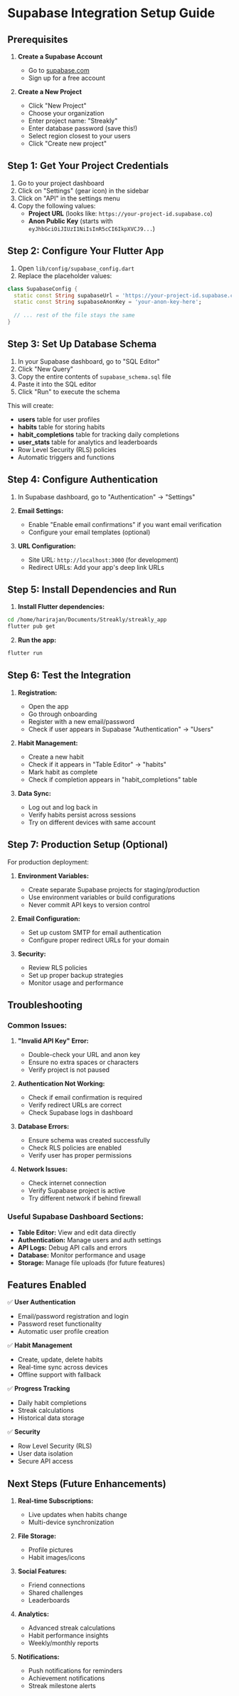 # Supabase Integration Setup Guide

## Prerequisites

1. **Create a Supabase Account**
   - Go to [supabase.com](https://supabase.com)
   - Sign up for a free account

2. **Create a New Project**
   - Click "New Project"
   - Choose your organization
   - Enter project name: "Streakly"
   - Enter database password (save this!)
   - Select region closest to your users
   - Click "Create new project"

## Step 1: Get Your Project Credentials

1. Go to your project dashboard
2. Click on "Settings" (gear icon) in the sidebar
3. Click on "API" in the settings menu
4. Copy the following values:
   - **Project URL** (looks like: `https://your-project-id.supabase.co`)
   - **Anon Public Key** (starts with `eyJhbGciOiJIUzI1NiIsInR5cCI6IkpXVCJ9...`)

## Step 2: Configure Your Flutter App

1. Open `lib/config/supabase_config.dart`
2. Replace the placeholder values:

```dart
class SupabaseConfig {
  static const String supabaseUrl = 'https://your-project-id.supabase.co';
  static const String supabaseAnonKey = 'your-anon-key-here';
  
  // ... rest of the file stays the same
}
```

## Step 3: Set Up Database Schema

1. In your Supabase dashboard, go to "SQL Editor"
2. Click "New Query"
3. Copy the entire contents of `supabase_schema.sql` file
4. Paste it into the SQL editor
5. Click "Run" to execute the schema

This will create:
- **users** table for user profiles
- **habits** table for storing habits
- **habit_completions** table for tracking daily completions
- **user_stats** table for analytics and leaderboards
- Row Level Security (RLS) policies
- Automatic triggers and functions

## Step 4: Configure Authentication

1. In Supabase dashboard, go to "Authentication" → "Settings"
2. **Email Settings:**
   - Enable "Enable email confirmations" if you want email verification
   - Configure your email templates (optional)

3. **URL Configuration:**
   - Site URL: `http://localhost:3000` (for development)
   - Redirect URLs: Add your app's deep link URLs

## Step 5: Install Dependencies and Run

1. **Install Flutter dependencies:**
```bash
cd /home/harirajan/Documents/Streakly/streakly_app
flutter pub get
```

2. **Run the app:**
```bash
flutter run
```

## Step 6: Test the Integration

1. **Registration:**
   - Open the app
   - Go through onboarding
   - Register with a new email/password
   - Check if user appears in Supabase "Authentication" → "Users"

2. **Habit Management:**
   - Create a new habit
   - Check if it appears in "Table Editor" → "habits"
   - Mark habit as complete
   - Check if completion appears in "habit_completions" table

3. **Data Sync:**
   - Log out and log back in
   - Verify habits persist across sessions
   - Try on different devices with same account

## Step 7: Production Setup (Optional)

For production deployment:

1. **Environment Variables:**
   - Create separate Supabase projects for staging/production
   - Use environment variables or build configurations
   - Never commit API keys to version control

2. **Email Configuration:**
   - Set up custom SMTP for email authentication
   - Configure proper redirect URLs for your domain

3. **Security:**
   - Review RLS policies
   - Set up proper backup strategies
   - Monitor usage and performance

## Troubleshooting

### Common Issues:

1. **"Invalid API Key" Error:**
   - Double-check your URL and anon key
   - Ensure no extra spaces or characters
   - Verify project is not paused

2. **Authentication Not Working:**
   - Check if email confirmation is required
   - Verify redirect URLs are correct
   - Check Supabase logs in dashboard

3. **Database Errors:**
   - Ensure schema was created successfully
   - Check RLS policies are enabled
   - Verify user has proper permissions

4. **Network Issues:**
   - Check internet connection
   - Verify Supabase project is active
   - Try different network if behind firewall

### Useful Supabase Dashboard Sections:

- **Table Editor:** View and edit data directly
- **Authentication:** Manage users and auth settings  
- **API Logs:** Debug API calls and errors
- **Database:** Monitor performance and usage
- **Storage:** Manage file uploads (for future features)

## Features Enabled

✅ **User Authentication**
- Email/password registration and login
- Password reset functionality
- Automatic user profile creation

✅ **Habit Management**
- Create, update, delete habits
- Real-time sync across devices
- Offline support with fallback

✅ **Progress Tracking**
- Daily habit completions
- Streak calculations
- Historical data storage

✅ **Security**
- Row Level Security (RLS)
- User data isolation
- Secure API access

## Next Steps (Future Enhancements)

1. **Real-time Subscriptions:**
   - Live updates when habits change
   - Multi-device synchronization

2. **File Storage:**
   - Profile pictures
   - Habit images/icons

3. **Social Features:**
   - Friend connections
   - Shared challenges
   - Leaderboards

4. **Analytics:**
   - Advanced streak calculations
   - Habit performance insights
   - Weekly/monthly reports

5. **Notifications:**
   - Push notifications for reminders
   - Achievement notifications
   - Streak milestone alerts
